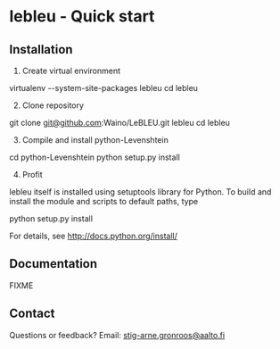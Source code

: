 lebleu - Quick start
===========================


Installation
------------

1) Create virtual environment

virtualenv --system-site-packages lebleu
cd lebleu

2) Clone repository

git clone git@github.com:Waino/LeBLEU.git lebleu
cd lebleu

3) Compile and install python-Levenshtein

cd python-Levenshtein
python setup.py install

4) Profit

lebleu itself is installed using setuptools library for Python.
To build and install the module and scripts to default paths, type

python setup.py install

For details, see http://docs.python.org/install/


Documentation
-------------

FIXME

Contact
-------

Questions or feedback? Email: stig-arne.gronroos@aalto.fi
